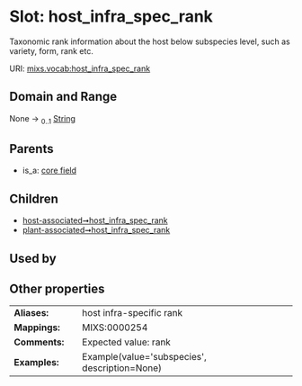 
# Slot: host_infra_spec_rank


Taxonomic rank information about the host below subspecies level, such as variety, form, rank etc.

URI: [mixs.vocab:host_infra_spec_rank](https://w3id.org/mixs/vocab/host_infra_spec_rank)


## Domain and Range

None &#8594;  <sub>0..1</sub> [String](types/String.md)

## Parents

 *  is_a: [core field](core_field.md)

## Children

 *  [host-associated➞host_infra_spec_rank](host_associated_host_infra_spec_rank.md)
 *  [plant-associated➞host_infra_spec_rank](plant_associated_host_infra_spec_rank.md)

## Used by


## Other properties

|  |  |  |
| --- | --- | --- |
| **Aliases:** | | host infra-specific rank |
| **Mappings:** | | MIXS:0000254 |
| **Comments:** | | Expected value: rank |
| **Examples:** | | Example(value='subspecies', description=None) |

